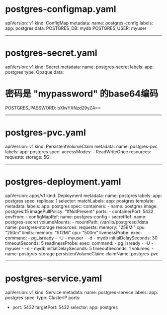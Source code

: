 # postgres-configmap.yaml
apiVersion: v1
kind: ConfigMap
metadata:
  name: postgres-config
  labels:
    app: postgres
data:
  POSTGRES_DB: mydb
  POSTGRES_USER: myuser

---
# postgres-secret.yaml
apiVersion: v1
kind: Secret
metadata:
  name: postgres-secret
  labels:
    app: postgres
type: Opaque
data:
  # 密码是 "mypassword" 的base64编码
  POSTGRES_PASSWORD: bXlwYXNzd29yZA==

---
# postgres-pvc.yaml
apiVersion: v1
kind: PersistentVolumeClaim
metadata:
  name: postgres-pvc
  labels:
    app: postgres
spec:
  accessModes:
    - ReadWriteOnce
  resources:
    requests:
      storage: 5Gi

---
# postgres-deployment.yaml
apiVersion: apps/v1
kind: Deployment
metadata:
  name: postgres
  labels:
    app: postgres
spec:
  replicas: 1
  selector:
    matchLabels:
      app: postgres
  template:
    metadata:
      labels:
        app: postgres
    spec:
      containers:
      - name: postgres
        image: postgres:15
        imagePullPolicy: "IfNotPresent"
        ports:
        - containerPort: 5432
        envFrom:
        - configMapRef:
            name: postgres-config
        - secretRef:
            name: postgres-secret
        volumeMounts:
        - mountPath: /var/lib/postgresql/data
          name: postgres-storage
        resources:
          requests:
            memory: "256Mi"
            cpu: "250m"
          limits:
            memory: "512Mi"
            cpu: "500m"
        livenessProbe:
          exec:
            command:
            - pg_isready
            - -U
            - myuser
            - -d
            - mydb
          initialDelaySeconds: 30
          timeoutSeconds: 5
        readinessProbe:
          exec:
            command:
            - pg_isready
            - -U
            - myuser
            - -d
            - mydb
          initialDelaySeconds: 5
          timeoutSeconds: 1
      volumes:
      - name: postgres-storage
        persistentVolumeClaim:
          claimName: postgres-pvc

---
# postgres-service.yaml
apiVersion: v1
kind: Service
metadata:
  name: postgres-service
  labels:
    app: postgres
spec:
  type: ClusterIP
  ports:
  - port: 5432
    targetPort: 5432
  selector:
    app: postgres
